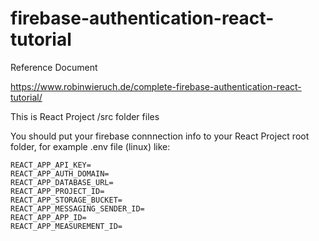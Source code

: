 # firebase-authentication-react-tutorial

Reference Document

https://www.robinwieruch.de/complete-firebase-authentication-react-tutorial/

This is React Project /src folder files

You should put your firebase connnection info to your React Project root folder, for example .env file (linux) like:

```
REACT_APP_API_KEY=
REACT_APP_AUTH_DOMAIN=
REACT_APP_DATABASE_URL=
REACT_APP_PROJECT_ID=
REACT_APP_STORAGE_BUCKET=
REACT_APP_MESSAGING_SENDER_ID=
REACT_APP_APP_ID=
REACT_APP_MEASUREMENT_ID=
```
